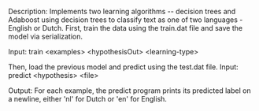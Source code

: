 Description: Implements two learning algorithms -- decision trees and Adaboost
using decision trees to classify text as one of two languages - English or Dutch. 
First, train the data using the train.dat file and save the model via serialization. 

Input: train &lt;examples&gt; &lt;hypothesisOut&gt; &lt;learning-type&gt;

Then, load the previous model and predict using the test.dat file. 
Input: predict &lt;hypothesis&gt; &lt;file&gt;

Output: For each example, the predict program prints its predicted label on a newline,
either 'nl' for Dutch or 'en' for English.

